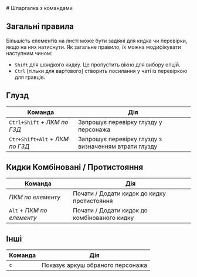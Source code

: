 <!--- This file is auto generated from module/manual/uk/commands_cheat_sheet.md --># Шпаргалка з командами

## Загальні  правила

Більшість елементів на листі може бути задіяні для кидка чи перевірки, якщо на них натиснути.
Як загальне правило, їх можна модифікувати наступним чином:

- `Shift` для швидкого кидку. Це пропустить вікно для вибору опцій.
- `Ctrl` [тільки для вартового] створить посилання у чаті із перевіркою для гравців.

## Глузд

| Команда                        | Дія                                                   |
| ------------------------------ | ----------------------------------------------------- |
| `Ctrl+Shift` + _ЛКМ по ГЗД_    | Запрошує перевірку глузду у персонажа                 |
| `Ctr+Shift+Alt` + _ЛКМ по ГЗД_ | Запрошує перевірку глузду з визначенням втрати глузду |

## Кидки Комбіновані / Протистояння

| Команда                   | Дія                                          |
| ------------------------- | -------------------------------------------- |
| _ПКМ по елементу_         | Почати / Додати кидок до кидку протистояння  |
| `Alt` + _ПКМ по елементу_ | Почати / Додати кидок до комбінованого кидку |

## Інші

| Команда | Дія                              |
| ------- | -------------------------------- |
| `c`     | Показує аркуш обраного персонажа |
